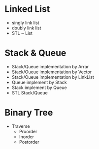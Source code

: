 # Linked List
- singly link list
- doubly link list
- STL ~ List
# Stack & Queue
- Stack/Queue implementation by Arrar
- Stack/Oueue implementation by Vector
- Stack/Oueue implementation by LinkList
- Queue implement by Stack
- Stack implement by Queue
- STL Stack/Queue

# Binary Tree
- Traverse
    * Proorder
    * Inorder
    * Postorder
  
